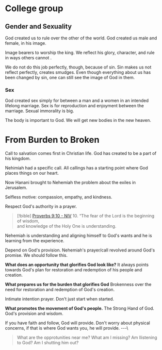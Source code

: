 # College group
## Gender and Sexuality
God created us to rule over the other of the world. God created us male and female, in his image. 


Image bearers to worship the king. We reflect his glory, character, and rule in ways others cannot .

We do not do this job perfectly, though, because of sin. Sin makes us not reflect perfectly, creates smudges. Even though everything about us has been changed by sin, one can still see the image of God in them. 
### Sex
God created sex simply for between a man and a women in an intended lifelong marriage. Sex is for reproduction and enjoyment between the marriage. Sexual immorality is big. 

The body is important to God. We will get new bodies in the new heaven. 
# From Burden to Broken
Call to salvation comes first in Christian life. God has created to be a part of his kingdom. 

Nehimiah had a specific call. All callings has a starting point where God places things on our heart. 

Now Hanani brought to Nehemiah the problem about the exiles in Jerusalem. 

Selfless motive: compassion, empathy, and kindness. 

Respect God's authority in a prayer. 

> [!bible] [Proverbs 9:10 - NIV](https://bolls.life/NIV/20/9/)
> 10. “The fear of the Lord is the beginning of wisdom,<br/>and knowledge of the Holy One is understanding.

Nehemiah is understanding and aligning himself to God's wants and he is learning from the experience. 

Depend on God's provision. Nehemiah's prayer/call revolved around God's promise. We should follow this. 

**What does an opportunity that glorifies God look like?**
It always points towards God's plan for restoration and redemption of his people and creation. 

**What prepares us for the burden that glorifies God**
Brokenness over the need for restoration and redemption of God's creation. 

Intimate intention prayer. Don't just start when started. 

**What promotes the movement of God's people.** 
The Strong Hand of God. God's provision and wisdom. 

If you have faith and follow, God will provide. Don't worry about physical concerns, if that is where God wants you, he will provide. 
---\
> What are the opprotunities near me? What am I missing? Am Ilistening to God? Am I shutting him out? 